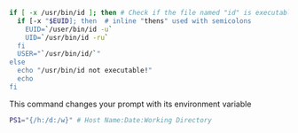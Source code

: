 ```bash
if [ -x /usr/bin/id ]; then # Check if the file named "id" is executable
  if [-x "$EUID]; then  # inline "thens" used with semicolons
    EUID=`/user/bin/id -u`
    UID=`/usr/bin/id -ru`
  fi
  USER="`/usr/bin/id/`"
else
  echo "/usr/bin/id not executable!"
  echo
fi
```
This command changes your prompt with its environment variable
```bash
PS1="{/h:/d:/w}" # Host Name:Date:Working Directory
```

